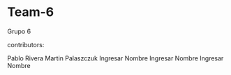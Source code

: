 # Team-6
Grupo 6


contributors:

Pablo Rivera
Martin Palaszczuk
Ingresar Nombre
Ingresar Nombre
Ingresar Nombre


